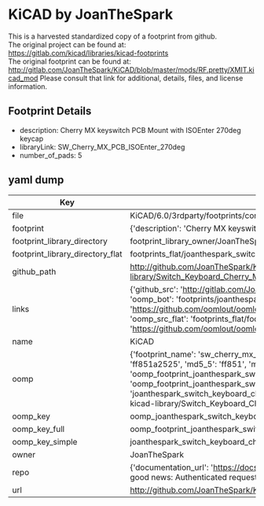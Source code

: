 # KiCAD by JoanTheSpark  
This is a harvested standardized copy of a footprint from github.  
The original project can be found at:  
https://gitlab.com/kicad/libraries/kicad-footprints  
The original footprint can be found at:
http://gitlab.com/JoanTheSpark/KiCAD/blob/master/mods/RF.pretty/XMIT.kicad_mod
Please consult that link for additional, details, files, and license information.  
## Footprint Details
* description: Cherry MX keyswitch PCB Mount with ISOEnter 270deg keycap  
* libraryLink: SW_Cherry_MX_PCB_ISOEnter_270deg  
* number_of_pads: 5  
## yaml dump  
| Key | Value |  
| --- | --- |  
| file | KiCAD/6.0/3rdparty/footprints/com_github_perigoso_keyswitch-kicad-library/Switch_Keyboard_Cherry_MX.pretty/SW_Cherry_MX_PCB_ISOEnter_270deg.kicad_mod |  
| footprint | {'description': 'Cherry MX keyswitch PCB Mount with ISOEnter 270deg keycap', 'libraryLink': 'SW_Cherry_MX_PCB_ISOEnter_270deg', 'number_of_pads': 5} |  
| footprint_library_directory | footprint_library_owner/JoanTheSpark_KiCAD |  
| footprint_library_directory_flat | footprints_flat/joanthespark_switch_keyboard_cherry_mx_sw_cherry_mx_pcb_isoenter_270deg/working |  
| github_path | http://github.com/JoanTheSpark/KiCAD/blob/master/6.0/3rdparty/footprints/com_github_perigoso_keyswitch-kicad-library/Switch_Keyboard_Cherry_MX.pretty/SW_Cherry_MX_PCB_ISOEnter_270deg.kicad_mod |  
| links | {'github_src': 'http://gitlab.com/JoanTheSpark/KiCAD/blob/master/mods/RF.pretty/XMIT.kicad_mod', 'github_src_repo': 'https://gitlab.com/kicad/libraries/kicad-footprints', 'oomp_bot': 'footprints/joanthespark_switch_keyboard_cherry_mx_sw_cherry_mx_pcb_isoenter_270deg/working', 'oomp_bot_github': 'https://github.com/oomlout/oomlout_oomp_footprint_bot/tree/main/footprints/joanthespark_switch_keyboard_cherry_mx_sw_cherry_mx_pcb_isoenter_270deg/working', 'oomp_src_flat': 'footprints_flat/footprints_flat/joanthespark_switch_keyboard_cherry_mx_sw_cherry_mx_pcb_isoenter_270deg/working', 'oomp_src_flat_github': 'https://github.com/oomlout/oomlout_oomp_footprint_src/tree/main/footprints_flat/joanthespark_switch_keyboard_cherry_mx_sw_cherry_mx_pcb_isoenter_270deg/working'} |  
| name | KiCAD |  
| oomp | {'footprint_name': 'sw_cherry_mx_pcb_isoenter_270deg', 'library_name': 'switch_keyboard_cherry_mx', 'md5': 'ff851a2525074f6ce91caf63a852417a', 'md5_10': 'ff851a2525', 'md5_5': 'ff851', 'md5_6': 'ff851a', 'oomp_key': 'oomp_joanthespark_switch_keyboard_cherry_mx_sw_cherry_mx_pcb_isoenter_270deg', 'oomp_key_extra': 'oomp_footprint_joanthespark_switch_keyboard_cherry_mx_sw_cherry_mx_pcb_isoenter_270deg', 'oomp_key_full': 'oomp_footprint_joanthespark_switch_keyboard_cherry_mx_sw_cherry_mx_pcb_isoenter_270deg_ff851a', 'oomp_key_simple': 'joanthespark_switch_keyboard_cherry_mx_sw_cherry_mx_pcb_isoenter_270deg', 'original_filename': 'KiCAD/6.0/3rdparty/footprints/com_github_perigoso_keyswitch-kicad-library/Switch_Keyboard_Cherry_MX.pretty/SW_Cherry_MX_PCB_ISOEnter_270deg.kicad_mod', 'owner_name': 'joanthespark'} |  
| oomp_key | oomp_joanthespark_switch_keyboard_cherry_mx_sw_cherry_mx_pcb_isoenter_270deg |  
| oomp_key_full | oomp_footprint_joanthespark_switch_keyboard_cherry_mx_sw_cherry_mx_pcb_isoenter_270deg |  
| oomp_key_simple | joanthespark_switch_keyboard_cherry_mx_sw_cherry_mx_pcb_isoenter_270deg |  
| owner | JoanTheSpark |  
| repo | {'documentation_url': 'https://docs.github.com/rest/overview/resources-in-the-rest-api#rate-limiting', 'message': "API rate limit exceeded for 84.66.173.59. (But here's the good news: Authenticated requests get a higher rate limit. Check out the documentation for more details.)"} |  
| url | http://github.com/JoanTheSpark/KiCAD |  

